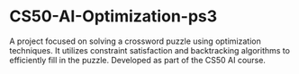 # CS50-AI-Optimization-ps3
A project focused on solving a crossword puzzle using optimization techniques. It utilizes constraint satisfaction and backtracking algorithms to efficiently fill in the puzzle. Developed as part of the CS50 AI course.
